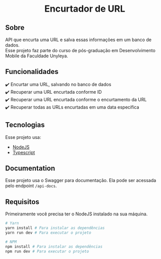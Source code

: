 <h1 align="center">Encurtador de URL</h1>

## Sobre ##

API que encurta uma URL e salva essas informações em um banco de dados.\
Esse projeto faz parte do curso de pós-graduação em Desenvolvimento Mobile da Faculdade Unyleya.

## Funcionalidades ##

✔️ Encurtar uma URL, salvando no banco de dados\
✔️ Recuperar uma URL encurtada conforme ID\
✔️ Recuperar uma URL encurtada conforme o encurtamento da URL\
✔️ Recuperar todas as URLs encurtadas em uma data específica

## Tecnologias ##

Esse projeto usa:

- [NodeJS](https://nodejs.org/en/)
- [Typescript](https://www.typescriptlang.org/)


## Documentation ##
Esse projeto usa o Swagger para documentação. Ela pode ser acessada pelo endpoint `/api-docs`.

## Requisitos ##

Primeiramente você precisa ter o NodeJS instalado na sua máquina.
```bash
# Yarn
yarn install # Para instalar as dependências
yarn run dev # Para executar o projeto

# NPM
npm install # Para instalar as dependências
npm run dev # Para executar o projeto

```
